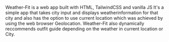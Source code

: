 Weather-Fit is a web app built with HTML, TailwindCSS and vanilla JS 
It's a simple app that takes city input and displays weatherinformation for that city and also has the option to use current location which was achieved by using the web browser Geolocation.
Weather-Fit also dynamically reccommends outfit guide depending on the weather in current location or City.
